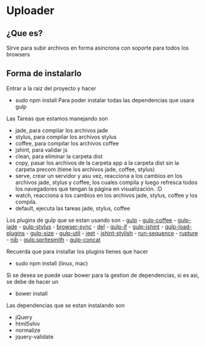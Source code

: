 Uploader
========

## ¿Que es?

Sirve para subir archivos en forma asincrona con soporte para todos los browsers

## Forma de instalarlo

Entrar a la raiz del proyecto y hacer
- sudo npm install
Para poder instalar todas las dependencias que usara gulp

Las Tareas que estamos manejando son

- jade, para compilar los archivos jade
- stylus, para compilar los archivos stylus
- coffee, para compilar los archivos coffee
- jshint, para validar js
- clean, para eliminar la carpeta dist
- copy, pasar los archivos de la carpeta app a la carpeta dist sin la carpeta precom (tiene los archivos jade, coffee, stylus)
- serve, crear un servidor y asu vez, reacciona a los cambios en los archivos jade, stylus y coffee, los cuales compila y luego refresca todos los navegadores que tengan la página en visualización. :D
- watch, reacciona a los cambios en los archivos jade, stylus, coffee y los compila.
- default, ejecuta las tareas jade, stylus, coffee

Los plugins de gulp que se estan usando son
	- [gulp](https://www.npmjs.org/package/gulp)
	- [gulp-coffee](https://www.npmjs.org/package/gulp-coffee)
	- [gulp-jade](https://www.npmjs.org/package/gulp-jade)
	- [gulp-stylus](https://www.npmjs.org/package/gulp-stylus)
	- [browser-sync](https://www.npmjs.org/package/browser-sync)
	- [del](https://www.npmjs.org/package/del)
	- [gulp-if](https://www.npmjs.org/package/gulp-if)
	- [gulp-jshint](https://www.npmjs.org/package/gulp-jshint)
	- [gulp-load-plugins](https://www.npmjs.org/package/gulp-load-plugins)
	- [gulp-size](https://www.npmjs.org/package/gulp-size)
	- [gulp-util](https://www.npmjs.org/package/gulp-util)
	- [jeet](https://www.npmjs.org/package/jeet)
	- [jshint-stylish](https://www.npmjs.org/package/jshint-stylish)
	- [run-sequence](https://www.npmjs.org/package/run-sequence)
	- [rupture](https://www.npmjs.org/package/rupture)
	- [nib](https://www.npmjs.org/package/nib)
	- [gulp.spritesmith](https://www.npmjs.org/package/gulp.spritesmith)
	- [gulp-concat](https://www.npmjs.org/package/gulp-concat)

Recuerda que para installar los plugins tienes que hacer
- sudo npm install (linux, mac)

Si se desea se puede usar bower para la gestion de dependencias, si es asi, se debe de hacer un
- bower install

Las dependencias que se estan instalando son
 - jQuery
 - html5shiv
 - normalize
 - jquery-validate

